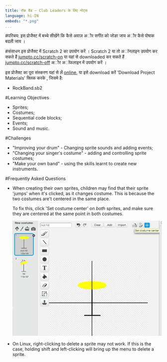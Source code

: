 ```yaml
---
title: रॉक बैंड — Club Leaders के लिए नोट्स
language: hi-IN
embeds: "*.png"
...
```


#परिचय:
इस प्रोजैक्ट में बच्चे सीखेंगे कि कैसे अवाज़ अौर सगींत को जोङा जाय अौर कैसे पोषाक बदली जाय ।

#संसाधन
इस प्रोजैक्ट में Scratch 2 का उपयोग करें । Scratch 2 या तो अॉनलाइन उपयोग कर सकते हैं [jumpto.cc/scratch-on](http://jumpto.cc/scratch-on) या यहां से downloaded कर सकते हैं [jumpto.cc/scratch-off](http://jumpto.cc/scratch-off) अौर अॉफलाइन में उपयोग करें ।

इस प्रोजैक्ट का पूरा संस्करण यहां से लें <a href="http://scratch.mit.edu/projects/26741186/#editor">online</a>, या इसे download करें 'Download Project Materials' क्लिक करके , जिसमे है:

+ RockBand.sb2

#Learning Objectives
+ Sprites;
+ Costumes;
+ Sequential code blocks;
+ Events;
+ Sound and music.

#Challenges
+ "Improving your drum" - Changing sprite sounds and adding events;
+ "Changing your singer's costume" - adding and controlling sprite costumes;
+ "Make your own band" - using the skills learnt to create new instruments.

#Frequently Asked Questions
+ When creating their own sprites, children may find that their sprite 'jumps' when it's clicked, as it changes costume. This is because the two costumes are't centered in the same place.

  To fix this, click 'Set costume center' on _both_ sprites, and make sure they are centered at the same point in both costumes.

  ![screenshot](band-center.png)

+ On Linux, right-clicking to delete a sprite may not work. If this is the case, holding shift and left-clicking will bring up the menu to delete a sprite.